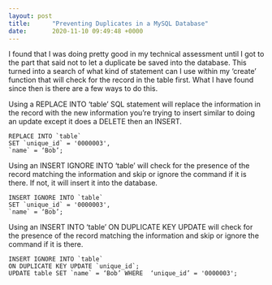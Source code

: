 ```yaml
---
layout: post
title:      "Preventing Duplicates in a MySQL Database"
date:       2020-11-10 09:49:48 +0000
---
```


I found that I was doing pretty good in my technical assessment until I got to the part that said not to let a duplicate be saved into the database. This turned into a search of what kind of statement can I use within my ‘create’ function that will check for the record in the table first.
What I have found since then is there are a few ways to do this.

Using a REPLACE INTO ‘table’ SQL statement will replace the information in the record with the new information you’re trying to insert similar to doing an update except it does a DELETE then an INSERT.

```
REPLACE INTO `table`
SET `unique_id` = '0000003',
`name` = ‘Bob’;
```

Using an INSERT IGNORE INTO ‘table’ will check for the presence of the record matching the information and skip or ignore the command if it is there. If not, it will insert it into the database.

```
INSERT IGNORE INTO `table`
SET `unique_id` = '0000003',
`name` = ‘Bob’;
```

Using an INSERT INTO  ‘table’  ON DUPLICATE KEY UPDATE will check for the presence of the record matching the information and skip or ignore the command if it is there.

```
INSERT IGNORE INTO `table`
ON DUPLICATE KEY UPDATE `unique_id`;
UPDATE table SET `name` = ‘Bob’ WHERE  ‘unique_id’ = '0000003';
```
